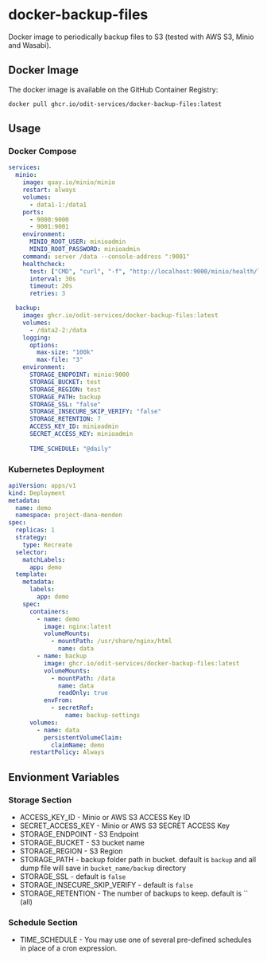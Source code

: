 # docker-backup-files

Docker image to periodically backup files to S3 (tested with AWS S3, Minio and Wasabi).

## Docker Image

The docker image is available on the GitHub Container Registry:

```shell
docker pull ghcr.io/odit-services/docker-backup-files:latest
```

## Usage

### Docker Compose

```yaml
services:
  minio:
    image: quay.io/minio/minio
    restart: always
    volumes:
      - data1-1:/data1
    ports:
      - 9000:9000
      - 9001:9001
    environment:
      MINIO_ROOT_USER: minioadmin
      MINIO_ROOT_PASSWORD: minioadmin
    command: server /data --console-address ":9001"
    healthcheck:
      test: ["CMD", "curl", "-f", "http://localhost:9000/minio/health/live"]
      interval: 30s
      timeout: 20s
      retries: 3

  backup:
    image: ghcr.io/odit-services/docker-backup-files:latest
    volumes:
      - /data2-2:/data
    logging:
      options:
        max-size: "100k"
        max-file: "3"
    environment:
      STORAGE_ENDPOINT: minio:9000
      STORAGE_BUCKET: test
      STORAGE_REGION: test
      STORAGE_PATH: backup
      STORAGE_SSL: "false"
      STORAGE_INSECURE_SKIP_VERIFY: "false"
      STORAGE_RETENTION: 7
      ACCESS_KEY_ID: minioadmin
      SECRET_ACCESS_KEY: minioadmin
      
      TIME_SCHEDULE: "@daily"
```

### Kubernetes Deployment

```yaml
apiVersion: apps/v1
kind: Deployment
metadata:
  name: demo
  namespace: project-dana-menden
spec:
  replicas: 1
  strategy:
    type: Recreate
  selector:
    matchLabels:
      app: demo
  template:
    metadata:
      labels:
        app: demo
    spec:
      containers:
        - name: demo
          image: nginx:latest
          volumeMounts:
            - mountPath: /usr/share/nginx/html
              name: data
        - name: backup
          image: ghcr.io/odit-services/docker-backup-files:latest
          volumeMounts:
            - mountPath: /data
              name: data
              readOnly: true
          envFrom:
            - secretRef:
                name: backup-settings
      volumes:
        - name: data
          persistentVolumeClaim:
            claimName: demo
      restartPolicy: Always
```

## Envionment Variables

### Storage Section

* ACCESS_KEY_ID - Minio or AWS S3 ACCESS Key ID
* SECRET_ACCESS_KEY - Minio or AWS S3 SECRET ACCESS Key
* STORAGE_ENDPOINT - S3 Endpoint
* STORAGE_BUCKET - S3 bucket name
* STORAGE_REGION - S3 Region
* STORAGE_PATH - backup folder path in bucket. default is `backup` and all dump file will save in `bucket_name/backup` directory
* STORAGE_SSL - default is `false`
* STORAGE_INSECURE_SKIP_VERIFY - default is `false`
* STORAGE_RETENTION - The number of backups to keep. default is `` (all)

### Schedule Section

* TIME_SCHEDULE - You may use one of several pre-defined schedules in place of a cron expression.
